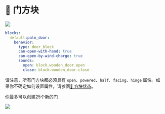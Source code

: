 # 🚪 门方块

![](https://mo-mi.gitbook.io/xiaomomi-plugins/~gitbook/image?url=https%3A%2F%2F1836335287-files.gitbook.io%2F%7E%2Ffiles%2Fv0%2Fb%2Fgitbook-x-prod.appspot.com%2Fo%2Fspaces%252FOgvQ1fEJPROp7131PPlK%252Fuploads%252FkhYqDmF2zkkWE0L7OLnT%252Fimage.png%3Falt%3Dmedia%26token%3D390a5cf9-4449-4c01-931d-caea5df7672f\&width=768\&dpr=4\&quality=100\&sign=363801ee\&sv=2)

```yaml
blocks:
  default:palm_door:
    behavior:
      type: door_block
      can-open-with-hand: true
      can-open-by-wind-charge: true
      sounds:
        open: block.wooden_door.open
        close: block.wooden_door.close
```

请注意，所有门方块都必须具有 `open`、`powered`、`half`、`facing`、`hinge` 属性。如果你不确定如何设置属性，请参阅[🔣 方块状态](https://mo-mi.gitbook.io/xiaomomi-plugins/craftengine/plugin-wiki/craftengine/add-new-contents/blocks/block-states)。

你最多可以创建25个新的门

![](https://mo-mi.gitbook.io/xiaomomi-plugins/~gitbook/image?url=https%3A%2F%2F1836335287-files.gitbook.io%2F%7E%2Ffiles%2Fv0%2Fb%2Fgitbook-x-prod.appspot.com%2Fo%2Fspaces%252FOgvQ1fEJPROp7131PPlK%252Fuploads%252Fnw9ld2yOdjO4jI2cg3Ha%252Fimage%2520%281%29.png%3Falt%3Dmedia%26token%3Dcd0a9263-483e-4249-92bb-3e54390c75e7\&width=300\&dpr=4\&quality=100\&sign=f5e13290\&sv=2)
